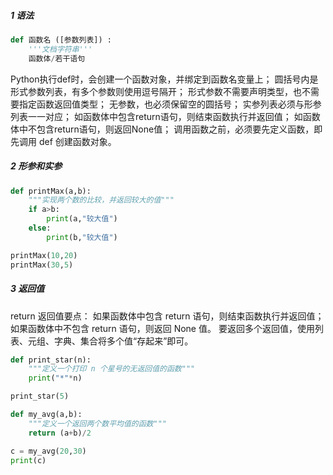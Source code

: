 ##### 1 语法

```python
def 函数名 ([参数列表]) :
	'''文档字符串'''
	函数体/若干语句
```

Python执行def时，会创建一个函数对象，并绑定到函数名变量上；
圆括号内是形式参数列表，有多个参数则使用逗号隔开；
形式参数不需要声明类型，也不需要指定函数返回值类型；
无参数，也必须保留空的圆括号；
实参列表必须与形参列表一一对应；
如函数体中包含return语句，则结束函数执行并返回值；
如函数体中不包含return语句，则返回None值；
调用函数之前，必须要先定义函数，即先调用 def 创建函数对象。



##### 2 形参和实参

```python
def printMax(a,b):
    """实现两个数的比较，并返回较大的值"""
    if a>b:
        print(a,"较大值")
    else:
        print(b,"较大值")

printMax(10,20)
printMax(30,5)
```



##### 3 返回值

return 返回值要点：
	如果函数体中包含 return 语句，则结束函数执行并返回值；
	如果函数体中不包含 return 语句，则返回 None 值。
	要返回多个返回值，使用列表、元组、字典、集合将多个值“存起来”即可。

```python
def print_star(n):
    """定义一个打印 n 个星号的无返回值的函数"""
    print("*"*n)

print_star(5)
```

```python
def my_avg(a,b):
    """定义一个返回两个数平均值的函数"""
    return (a+b)/2

c = my_avg(20,30)
print(c)
```

